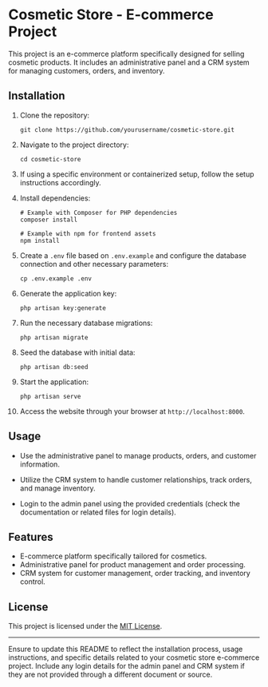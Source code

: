 # Cosmetic Store - E-commerce Project

This project is an e-commerce platform specifically designed for selling cosmetic products. It includes an administrative panel and a CRM system for managing customers, orders, and inventory.

## Installation

1. Clone the repository:

    ```
    git clone https://github.com/yourusername/cosmetic-store.git
    ```

2. Navigate to the project directory:

    ```
    cd cosmetic-store
    ```

3. If using a specific environment or containerized setup, follow the setup instructions accordingly.

4. Install dependencies:

    ```
    # Example with Composer for PHP dependencies
    composer install

    # Example with npm for frontend assets
    npm install
    ```

5. Create a `.env` file based on `.env.example` and configure the database connection and other necessary parameters:

    ```
    cp .env.example .env
    ```

6. Generate the application key:

    ```
    php artisan key:generate
    ```

7. Run the necessary database migrations:

    ```
    php artisan migrate
    ```

8. Seed the database with initial data:

    ```
    php artisan db:seed
    ```

9. Start the application:

    ```
    php artisan serve
    ```

10. Access the website through your browser at `http://localhost:8000`.

## Usage

- Use the administrative panel to manage products, orders, and customer information.
- Utilize the CRM system to handle customer relationships, track orders, and manage inventory.

- Login to the admin panel using the provided credentials (check the documentation or related files for login details).

## Features

- E-commerce platform specifically tailored for cosmetics.
- Administrative panel for product management and order processing.
- CRM system for customer management, order tracking, and inventory control.

## License

This project is licensed under the [MIT License](https://opensource.org/licenses/MIT).

---

Ensure to update this README to reflect the installation process, usage instructions, and specific details related to your cosmetic store e-commerce project. Include any login details for the admin panel and CRM system if they are not provided through a different document or source.
